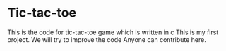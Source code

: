 # Tic-tac-toe
This is the code for tic-tac-toe game which is written in c
This is my first project.
We will try to improve the code
Anyone can contribute here.
